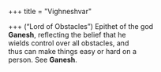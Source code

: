 +++
title = "Vighneshvar"

+++
(“Lord of Obstacles”) Epithet of the god  
**Ganesh**, reflecting the belief that he  
wields control over all obstacles, and  
thus can make things easy or hard on a  
person. See **Ganesh**.